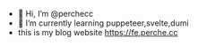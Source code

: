 - 👋 Hi, I’m @perchecc
- 🌱 I’m currently learning puppeteer,svelte,dumi
- this is my blog website <https://fe.perche.cc>

<!---
perchecc/perchecc is a ✨ special ✨ repository because its `README.md` (this file) appears on your GitHub profile.
You can click the Preview link to take a look at your changes.
--->
